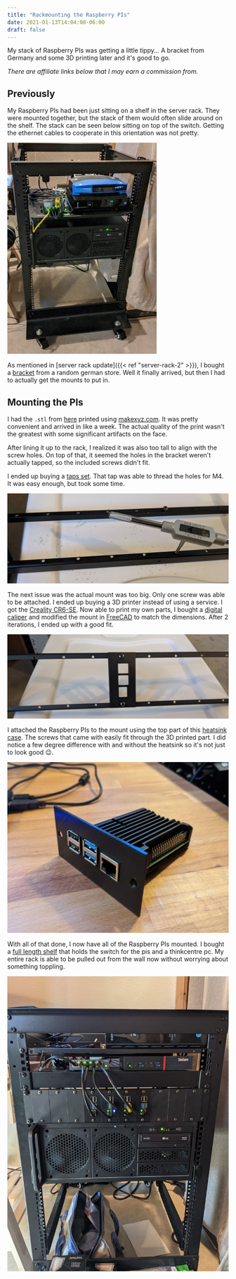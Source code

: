 ```yaml
---
title: "Rackmounting the Raspberry PIs"
date: 2021-01-13T14:04:08-06:00
draft: false
---
```


My stack of Raspberry PIs was getting a little tippy... A bracket from Germany and some 3D printing later and it's good to go.

<!--more-->

_There are affiliate links below that I may earn a commission from._

## Previously
My Raspberry PIs had been just sitting on a shelf in the server rack. They were mounted together, but the stack of them would often slide around on the shelf. The stack can be seen below sitting on top of the switch. Getting the ethernet cables to cooperate in this orientation was not pretty.

[![raspberry pi stack](raspberry-pi-stack.jpg)](raspberry-pi-stack.jpg)

As mentioned in [server rack update]({{< ref "server-rack-2" >}}), I bought a [bracket](https://www.musicstore.de/de_DE/EUR/DAP-2-HE-Rackblende-f-Modulsystem-10-Segmente-MP-1/art-PAH0017160-000;pgid=WBtg67.syLdSRpoV6L_EAtys0000YDPT2oVh) from a random german store. Well it finally arrived, but then I had to actually get the mounts to put in.

## Mounting the PIs
I had the `.stl` from [here](https://www.kaibader.de/3d-printed-raspberry-pi-rack-mount-with-heat-sink-passive-cooling/) printed using [makexyz.com](https://www.makexyz.com/). It was pretty convenient and arrived in like a week. The actual quality of the print wasn't the greatest with some significant artifacts on the face.

After lining it up to the rack, I realized it was also too tall to align with the screw holes. On top of that, it seemed the holes in the bracket weren't actually tapped, so the included screws didn't fit.

I ended up buying a [taps set](https://www.amazon.com/gp/product/B07WN8BGWJ?tag=kasuboski-20&geniuslink=true). That tap was able to thread the holes for M4. It was easy enough, but took some time.

[![tapping holes](tap-holes.jpg)](tap-holes.jpg)

The next issue was the actual mount was too big. Only one screw was able to be attached. I ended up buying a 3D printer instead of using a service. I got the [Creality CR6-SE](https://www.amazon.com/gp/product/B08GLH4WFG?tag=kasuboski-20&geniuslink=true). Now able to print my own parts, I bought a [digital caliper](https://www.amazon.com/gp/product/B07DFFYCXS?tag=kasuboski-20&geniuslink=true) and modified the mount in [FreeCAD](https://www.freecadweb.org/) to match the dimensions. After 2 iterations, I ended up with a good fit.

[![raspberry pi mount](mount-in-bracket.jpg)](mount-in-bracket.jpg)

I attached the Raspberry PIs to the mount using the top part of this [heatsink case](https://www.amazon.com/gp/product/B085XPHY77?tag=kasuboski-20&geniuslink=true). The screws that came with easily fit through the 3D printed part. I did notice a few degree difference with and without the heatsink so it's not just to look good 😉.

[![raspberry pi case](pi-in-case.jpg)](pi-in-case.jpg)

With all of that done, I now have all of the Raspberry PIs mounted. I bought a [full length shelf](https://www.amazon.com/gp/product/B00LT6432U?tag=kasuboski-20&geniuslink=true) that holds the switch for the pis and a thinkcentre pc. My entire rack is able to be pulled out from the wall now without worrying about something toppling.

[![server rack](rack-update.jpg)](rack-update.jpg)